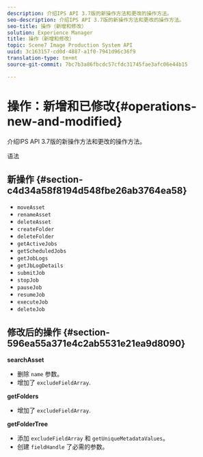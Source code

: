 ```yaml
---
description: 介绍IPS API 3.7版的新操作方法和更改的操作方法。
seo-description: 介绍IPS API 3.7版的新操作方法和更改的操作方法。
seo-title: 操作（新增和修改）
solution: Experience Manager
title: 操作（新增和修改）
topic: Scene7 Image Production System API
uuid: 3c163157-cd0d-4887-a1f0-7941d96c36f9
translation-type: tm+mt
source-git-commit: 7bc7b3a86fbcdc57cfdc31745fae3afc06e44b15

---
```



# 操作：新增和已修改{#operations-new-and-modified}

介绍IPS API 3.7版的新操作方法和更改的操作方法。

语法

## 新操作 {#section-c4d34a58f8194d548fbe26ab3764ea58}

* `moveAsset`
* `renameAsset`
* `deleteAsset`
* `createFolder`
* `deleteFolder`
* `getActiveJobs`
* `getScheduledJobs`
* `getJobLogs`
* `getJbLogDetails`
* `submitJob`
* `stopJob`
* `pauseJob`
* `resumeJob`
* `executeJob`
* `deleteJob`

## 修改后的操作 {#section-596ea55a371e4c2ab5531e21ea9d8090}

**searchAsset**

* 删除 `name` 参数。
* 增加了 `excludeFieldArray`.

**getFolders**

* 增加了 `excludeFieldArray`.

**getFolderTree**

* 添加 `excludeFieldArray` 和 `getUniqueMetadataValues`。
* 创建 `fieldHandle` 了必需的参数。

